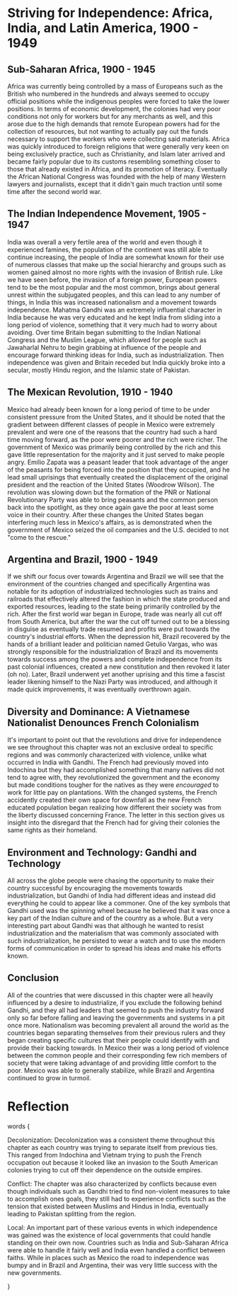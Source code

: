 # Striving for Independence: Africa, India, and Latin America, 1900 - 1949

## Sub-Saharan Africa, 1900 - 1945

Africa was currently being controlled by a mass of Europeans such as the British who numbered in the hundreds and always seemed to occupy official positions while the indigenous peoples were forced to take the lower positions. In terms of economic development, the colonies had very poor conditions not only for workers but for any merchants as well, and this arose due to the high demands that remote European powers had for the collection of resources, but not wanting to actually pay out the funds necessary to support the workers who were collecting said materials. Africa was quickly introduced to foreign religions that were generally very keen on being exclusively practice, such as Christianity, and Islam later arrived and became fairly popular due to its customs resembling something closer to those that already existed in Africa, and its promotion of literacy. Eventually the African National Congress was founded with the help of many Western lawyers and journalists, except that it didn't gain much traction until some time after the second world war.

## The Indian Independence Movement, 1905 - 1947

India was overall a very fertile area of the world and even though it experienced famines, the population of the continent was still able to continue increasing, the people of India are somewhat known for their use of numerous classes that make up the social hierarchy and groups such as women gained almost no more rights with the invasion of British rule. Like we have seen before, the invasion of a foreign power, European powers tend to be the most popular and the most common, brings about general unrest within the subjugated peoples, and this can lead to any number of things, in India this was increased nationalism and a movement towards independence. Mahatma Gandhi was an extremely influential character in India because he was very educated and he kept India from sliding into a long period of violence, something that it very much had to worry about avoiding. Over time Britain began submitting to the Indian National Congress and the Muslim League, which allowed for people such as Jawaharlal Nehru to begin grabbing at influence of the people and encourage forward thinking ideas for India, such as industrialization. Then independence was given and Britain receded but India quickly broke into a secular, mostly Hindu region, and the Islamic state of Pakistan.

## The Mexican Revolution, 1910 - 1940

Mexico had already been known for a long period of time to be under consistent pressure from the United States, and it should be noted that the gradient between different classes of people in Mexico were extremely prevalent and were one of the reasons that the country had such a hard time moving forward, as the poor were poorer and the rich were richer. The government of Mexico was primarily being controlled by the rich and this gave little representation for the majority and it just served to make people angry. Emilio Zapata was a peasant leader that took advantage of the anger of the peasants for being forced into the position that they occupied, and he lead small uprisings that eventually created the displacement of the original president and the reaction of the United States (Woodrow Wilson). The revolution was slowing down but the formation of the PNR or National Revolutionary Party was able to bring peasants and the common person back into the spotlight, as they once again gave the poor at least some voice in their country. After these changes the United States began interfering much less in Mexico's affairs, as is demonstrated when the government of Mexico seized the oil companies and the U.S. decided to not "come to the rescue."

## Argentina and Brazil, 1900 - 1949

If we shift our focus over towards Argentina and Brazil we will see that the environment of the countries changed and specifically Argentina was notable for its adoption of industrialized technologies such as trains and railroads that effectively altered the fashion in which the state produced and exported resources, leading to the state being primarily controlled by the rich. After the first world war began in Europe, trade was nearly all cut off from South America, but after the war the cut off turned out to be a blessing in disguise as eventually trade resumed and profits were put towards the country's industrial efforts. When the depression hit, Brazil recovered by the hands of a brilliant leader and politician named Getulio Vargas, who was strongly responsible for the industrialization of Brazil and its movements towards success among the powers and complete independence from its past colonial influences, created a new constitution and then revoked it later (oh no). Later, Brazil underwent yet another uprising and this time a fascist leader likening himself to the Nazi Party was introduced, and although it made quick improvements, it was eventually overthrown again.

## Diversity and Dominance: A Vietnamese Nationalist Denounces French Colonialism

It's important to point out that the revolutions and drive for independence we see throughout this chapter was not an exclusive ordeal to specific regions and was commonly characterized with violence, unlike what occurred in India with Gandhi. The French had previously moved into Indochina but they had accomplished something that many natives did not tend to agree with, they revolutionized the government and the economy but made conditions tougher for the natives as they were *encouraged* to work for little pay on plantations. With the changed systems, the French accidently created their own space for downfall as the new French educated population began realizing how different their society was from the liberty discussed concerning France. The letter in this section gives us insight into the disregard that the French had for giving their colonies the same rights as their homeland.

## Environment and Technology: Gandhi and Technology

All across the globe people were chasing the opportunity to make their country successful by encouraging the movements towards industrialization, but Gandhi of India had different ideas and instead did everything he could to appear like a commoner. One of the key symbols that Gandhi used was the spinning wheel because he believed that it was once a key part of the Indian culture and of the country as a whole. But a very interesting part about Gandhi was that although he wanted to resist industrialization and the materialism that was commonly associated with such industrialization, he persisted to wear a watch and to use the modern forms of communication in order to spread his ideas and make his efforts known.

## Conclusion

All of the countries that were discussed in this chapter were all heavily influenced by a desire to industrialize, if you exclude the following behind Gandhi, and they all had leaders that seemed to push the industry forward only so far before falling and leaving the governments and systems in a pit once more. Nationalism was becoming prevalent all around the world as the countries began separating themselves from their previous rulers and they began creating specific cultures that their people could identify with and provide their backing towards. In Mexico their was a long period of violence between the common people and their corresponding few rich members of society that were taking advantage of and providing little comfort to the poor. Mexico was able to generally stabilize, while Brazil and Argentina continued to grow in turmoil.

# Reflection

words {

Decolonization: Decolonization was a consistent theme throughout this chapter as each country was trying to separate itself from previous ties. This ranged from Indochina and Vietnam trying to push the French occupation out because it looked like an invasion to the South American colonies trying to cut off their dependence on the outside empires.

Conflict: The chapter was also characterized by conflicts because even though individuals such as Gandhi tried to find non-violent measures to take to accomplish ones goals, they still had to experience conflicts such as the tension that existed between Muslims and Hindus in India, eventually leading to Pakistan splitting from the region.

Local: An important part of these various events in which independence was gained was the existence of local governments that could handle standing on their own now. Countries such as India and Sub-Saharan Africa were able to handle it fairly well and India even handled a conflict between faiths. While in places such as Mexico the road to independence was bumpy and in Brazil and Argentina, their was very little success with the new governments.

}
